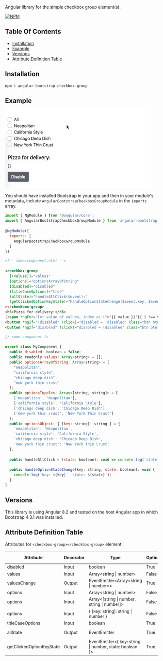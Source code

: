 Angular library for the simple checkbox group element(s).

[![NPM](https://nodei.co/npm/angular-bootstrap-checkbox-group.png?compact=true)](https://nodei.co/npm/angular-bootstrap-checkbox-group/)

## Table Of Contents
* [Installation](#installation)
* [Example](#example)
* [Versions](#versions)
* [Attribute Definition Table](#attribute-definition-table)

## Installation
```
npm i angular-bootstrap-checkbox-group
```

## Example
![](https://raw.githubusercontent.com/datoMarjanidze/angular-bootstrap-checkbox-group/master/images/demo.gif)

You should have installed Bootstrap in your app and then in your
module's metadata, include `AngularBootstrapCheckboxGroupModule` in the
`imports` array.
```javascript
import { NgModule } from '@angular/core';
import { AngularBootstrapCheckboxGroupModule } from 'angular-bootstrap-checkbox-group';

@NgModule({
  imports: [
    AngularBootstrapCheckboxGroupModule
  ]
})
```
```HTML
<!-- some.component.html -->

<checkbox-group
  [(values)]="values"
  [options]="optionsArrayOfString"
  [disabled]="disabled"
  [titleCaseOptions]="true"
  (allState)="handleAllClick($event);"
  (getClickedOptionKeyState)="handleOptionStateChange($event.key, $event.state);"
></checkbox-group>
<h5>Pizza for delivery:</h5>
[<span *ngFor="let value of values; index as i">'{{ value }}'{{ i !== values.length - 1 ? ", " : "" }}</span>]
<button *ngIf="!disabled" (click)="disabled = !disabled" class="btn btn-secondary">Disable</button>
<button *ngIf="disabled" (click)="disabled = !disabled" class="btn btn-primary">Enable</button>
```
```javascript
// some.component.ts

export class MyComponent {
  public disabled: boolean = false;
  public readonly values: Array<string> = [];
  public optionsArrayOfString: Array<string> = [
    "neapolitan",
    "california style",
    "chicago deep dish",
    "new york thin crust"
  ];
  public optionsTupples: Array<[string, string]> = [
    ['neapolitan', 'Neapolitan'],
    ['california style', 'California Style'],
    ['chicago deep dish', 'Chicago Deep Dish'],
    ['new york thin crust', 'New York Thin Crust']
  ];
  public optionsObject: { [key: string]: string } = {
    'neapolitan': 'Neapolitan',
    'california style': 'California Style',
    'chicago deep dish': 'Chicago Deep Dish',
    'new york thin crust': 'New York Thin Crust'
  };

  public handleAllClick = (state: boolean): void => console.log(`state: ${state}`);

  public handleOptionStateChange(key: string, state: boolean): void {
    console.log(`key: ${key} - state: ${state}`);
  }
}
```

## Versions
This library is using Angular 8.2 and tested on the host Angular app in
which Bootstrap 4.3.1 was installed.

## Attribute Definition Table
Attributes for `<checkbox-group></checkbox-group>` element:

| Attribute                | Decorator | Type                                                    | Optional | Default Value         |
| ------------------------ | --------- | ------------------------------------------------------- | -------- | --------------------- |
| disabled                 | Input     | boolean                                                 | True     | false                 |
| values                   | Input     | Array<string \| number>                                 | False    | undefined             |
| valuesChange             | Output    | EventEmitter<Array<string \| number>>                   | True     | EventEmitter instance |
| options                  | Input     | Array<string \| number>                                 | False    | undefined             |  
| options                  | Input     | Array<[string \| number, string \| number]>             | False    | undefined             |  
| options                  | Input     | { [key: string]: string \| number }                     | False    | undefined             |  
| titleCaseOptions         | Input     | boolean                                                 | True     | false                 |
| allState                 | Output    | EventEmitter<boolean>                                   | True     | EventEmitter instance |
| getClickedOptionKeyState | Output    | EventEmitter<{ key: string \| number, state: boolean }> | True     | EventEmitter instance |